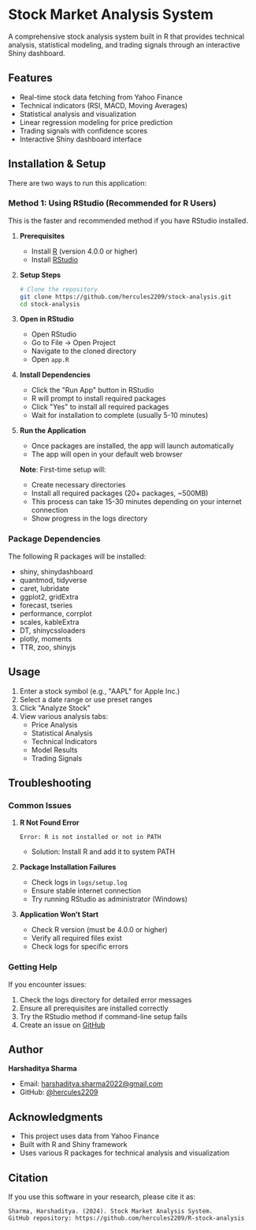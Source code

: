 # Stock Market Analysis System

A comprehensive stock analysis system built in R that provides technical analysis, statistical modeling, and trading signals through an interactive Shiny dashboard.

## Features

- Real-time stock data fetching from Yahoo Finance
- Technical indicators (RSI, MACD, Moving Averages)
- Statistical analysis and visualization
- Linear regression modeling for price prediction
- Trading signals with confidence scores
- Interactive Shiny dashboard interface

## Installation & Setup

There are two ways to run this application:

### Method 1: Using RStudio (Recommended for R Users)

This is the faster and recommended method if you have RStudio installed.

1. **Prerequisites**
   - Install [R](https://cran.r-project.org/) (version 4.0.0 or higher)
   - Install [RStudio](https://posit.co/download/rstudio-desktop/)

2. **Setup Steps**
   ```bash
   # Clone the repository
   git clone https://github.com/hercules2209/stock-analysis.git
   cd stock-analysis
   ```

3. **Open in RStudio**
   - Open RStudio
   - Go to File -> Open Project
   - Navigate to the cloned directory
   - Open `app.R`

4. **Install Dependencies**
   - Click the "Run App" button in RStudio
   - R will prompt to install required packages
   - Click "Yes" to install all required packages
   - Wait for installation to complete (usually 5-10 minutes)

5. **Run the Application**
   - Once packages are installed, the app will launch automatically
   - The app will open in your default web browser


   **Note**: First-time setup will:
   - Create necessary directories
   - Install all required packages (20+ packages, ~500MB)
   - This process can take 15-30 minutes depending on your internet connection
   - Show progress in the logs directory

### Package Dependencies

The following R packages will be installed:
- shiny, shinydashboard
- quantmod, tidyverse
- caret, lubridate
- ggplot2, gridExtra
- forecast, tseries
- performance, corrplot
- scales, kableExtra
- DT, shinycssloaders
- plotly, moments
- TTR, zoo, shinyjs

## Usage

1. Enter a stock symbol (e.g., "AAPL" for Apple Inc.)
2. Select a date range or use preset ranges
3. Click "Analyze Stock"
4. View various analysis tabs:
   - Price Analysis
   - Statistical Analysis
   - Technical Indicators
   - Model Results
   - Trading Signals

## Troubleshooting

### Common Issues

1. **R Not Found Error**
   ```
   Error: R is not installed or not in PATH
   ```
   - Solution: Install R and add it to system PATH

2. **Package Installation Failures**
   - Check logs in `logs/setup.log`
   - Ensure stable internet connection
   - Try running RStudio as administrator (Windows)

3. **Application Won't Start**
   - Check R version (must be 4.0.0 or higher)
   - Verify all required files exist
   - Check logs for specific errors

### Getting Help

If you encounter issues:
1. Check the logs directory for detailed error messages
2. Ensure all prerequisites are installed correctly
3. Try the RStudio method if command-line setup fails
4. Create an issue on [GitHub](https://github.com/hercules2209/stock-analysis/issues)


## Author

**Harshaditya Sharma**
- Email: harshaditya.sharma2022@gmail.com
- GitHub: [@hercules2209](https://github.com/hercules2209)

## Acknowledgments

- This project uses data from Yahoo Finance
- Built with R and Shiny framework
- Uses various R packages for technical analysis and visualization

## Citation

If you use this software in your research, please cite it as:

```
Sharma, Harshaditya. (2024). Stock Market Analysis System. 
GitHub repository: https://github.com/hercules2209/R-stock-analysis
```

